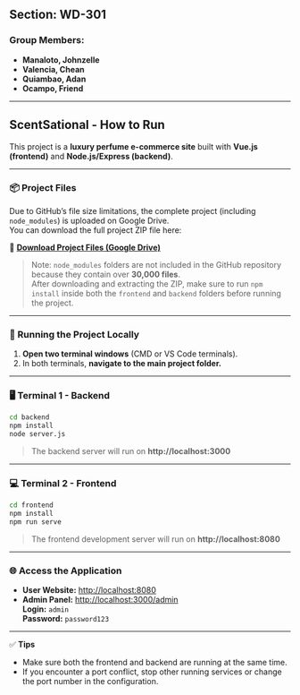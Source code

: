 ## Section: WD-301

### Group Members:
- **Manaloto, Johnzelle**  
- **Valencia, Chean**  
- **Quiambao, Adan**  
- **Ocampo, Friend**

---

## ScentSational - How to Run

This project is a **luxury perfume e-commerce site** built with **Vue.js (frontend)** and **Node.js/Express (backend)**.

---

### 📦 Project Files

Due to GitHub’s file size limitations, the complete project (including `node_modules`) is uploaded on Google Drive.  
You can download the full project ZIP file here:

🔗 **[Download Project Files (Google Drive)](https://drive.google.com/file/d/1Nl63jRFIHPEYrpLGfFrBKnc4ugv82xXd/view?usp=sharing)**

> Note: `node_modules` folders are not included in the GitHub repository because they contain over **30,000 files**.  
> After downloading and extracting the ZIP, make sure to run `npm install` inside both the `frontend` and `backend` folders before running the project.

---

### 🧭 Running the Project Locally

1. **Open two terminal windows** (CMD or VS Code terminals).  
2. In both terminals, **navigate to the main project folder.**

---

### 🖥️ Terminal 1 - Backend
```bash
cd backend
npm install
node server.js
```
> The backend server will run on **http://localhost:3000**

---

### 💻 Terminal 2 - Frontend
```bash
cd frontend
npm install
npm run serve
```
> The frontend development server will run on **http://localhost:8080**

---

### 🌐 Access the Application
- **User Website:** [http://localhost:8080](http://localhost:8080)  
- **Admin Panel:** [http://localhost:3000/admin](http://localhost:3000/admin)  
  **Login:** `admin`  
  **Password:** `password123`

---

✅ **Tips**
- Make sure both the frontend and backend are running at the same time.  
- If you encounter a port conflict, stop other running services or change the port number in the configuration.
